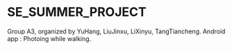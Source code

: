 # SE_SUMMER_PROJECT
Group A3, organized by YuHang, LiuJinxu, LiXinyu, TangTiancheng. Android app : Photoing while walking.
